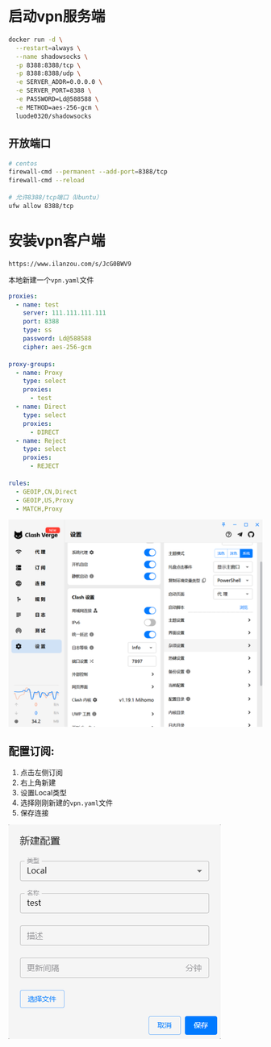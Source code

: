 #  启动vpn服务端

```sh
docker run -d \
  --restart=always \
  --name shadowsocks \
  -p 8388:8388/tcp \
  -p 8388:8388/udp \
  -e SERVER_ADDR=0.0.0.0 \
  -e SERVER_PORT=8388 \
  -e PASSWORD=Ld@588588 \
  -e METHOD=aes-256-gcm \
  luode0320/shadowsocks
```

## 开放端口

```sh
# centos
firewall-cmd --permanent --add-port=8388/tcp
firewall-cmd --reload

# 允许8388/tcp端口（Ubuntu）
ufw allow 8388/tcp
```



# 安装vpn客户端

```
https://www.ilanzou.com/s/JcG0BWV9
```



本地新建一个`vpn.yaml`文件

```yaml
proxies:
  - name: test
    server: 111.111.111.111
    port: 8388
    type: ss
    password: Ld@588588
    cipher: aes-256-gcm

proxy-groups:
  - name: Proxy
    type: select
    proxies:
      - test
  - name: Direct
    type: select
    proxies:
      - DIRECT
  - name: Reject
    type: select
    proxies:
      - REJECT

rules:
  - GEOIP,CN,Direct
  - GEOIP,US,Proxy
  - MATCH,Proxy
```



![image-20250411124057163](../../picture/image-20250411124057163.png)



## 配置订阅:

1. 点击左侧订阅
2. 右上角新建
3. 设置Local类型
4. 选择刚刚新建的`vpn.yaml`文件
5. 保存连接

![image-20250413205055828](../../picture/image-20250413205055828.png)